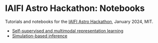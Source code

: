 # IAIFI Astro Hackathon: Notebooks

Tutorials and notebooks for the [IAIFI Astro Hackathon](https://iaifi.org/hackathon.html), January 2024, MIT.

- [Self-supervised and multimodal representation learning](./multimodal_ssl/)
- [Simulation-based inference](./sbi/)

